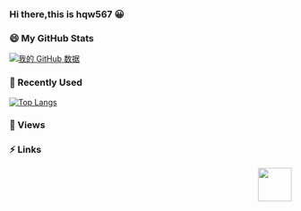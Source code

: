 ### Hi there,this is hqw567 😀 
### 😄 My GitHub Stats
[![我的 GitHub 数据](https://github-readme-stats.vercel.app/api?username=hqw567&show_icons=true&theme=dracula)]()
<!--
**hqw567/hqw567** is a ✨ _special_ ✨ repository because its `README.md` (this file) appears on your GitHub profile.

Here are some ideas to get you started:

- 🔭 I’m currently working on ...
- 🌱 I’m currently learning ...
- 👯 I’m looking to collaborate on ...
- 🤔 I’m looking for help with ...
- 💬 Ask me about ...
- 📫 How to reach me: ...
- 😄 Pronouns: ...
- ⚡ Fun fact: ...
-->
### 💬 Recently Used
[![Top Langs](https://github-readme-stats.vercel.app/api/top-langs/?username=hqw567&hide=scss)](https://github.com/anuraghazra/github-readme-stats)
### 🌱 Views

### ⚡ Links

<img src="https://view.moezx.cc/images/2021/02/25/7217294a8cb992d37eceeb8f5a01d100.gif" height="60" align="right"/>
